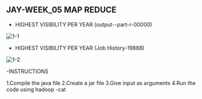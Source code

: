 JAY-WEEK_05 MAP REDUCE
------------------------------------

- HIGHEST VISIBILITY PER YEAR (output--part-r-00000)

![1-1](https://user-images.githubusercontent.com/31421387/31051254-3f7b952e-a629-11e7-88c7-bf6e9ad99fad.png)


- HIGHEST VISIBILITY PER YEAR (Job History-19888)

![1-2](https://user-images.githubusercontent.com/31421387/31051253-3f7b3af2-a629-11e7-95d2-9959736272c5.png)


-INSTRUCTIONS 

1.Compile the java file 
2.Create a jar file 
3.Give input as arguments
4.Run the code using hadoop -cat 


 